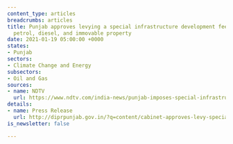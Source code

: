 ```yaml
---
content_type: articles
breadcrumbs: articles
title: Punjab approves levying a special infrastructure development fee on sale of
  petrol, diesel, and immovable property
date: 2021-01-19 05:00:00 +0000
states:
- Punjab
sectors:
- Climate Change and Energy
subsectors:
- Oil and Gas
sources:
- name: NDTV
  url: https://www.ndtv.com/india-news/punjab-imposes-special-infrastructure-development-fee-on-fuel-immovable-property-2351023
details:
- name: Press Release
  url: http://diprpunjab.gov.in/?q=content/cabinet-approves-levy-special-id-fee-petrol-diesel-rs025-litre-and-rs025-hundred-rupees
is_newsletter: false

---
```

